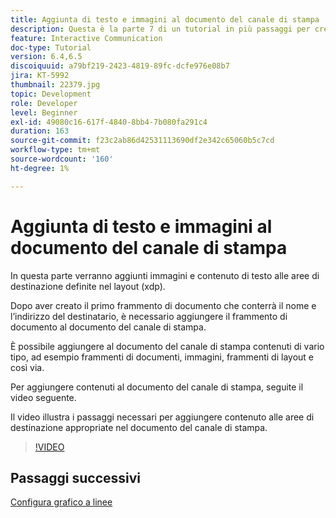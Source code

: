 ```yaml
---
title: Aggiunta di testo e immagini al documento del canale di stampa
description: Questa è la parte 7 di un tutorial in più passaggi per creare il tuo primo documento di comunicazione interattiva. In questa parte verranno aggiunti immagini e contenuto di testo alle aree di destinazione definite nel layout (xdp).
feature: Interactive Communication
doc-type: Tutorial
version: 6.4,6.5
discoiquuid: a79bf219-2423-4819-89fc-dcfe976e08b7
jira: KT-5992
thumbnail: 22379.jpg
topic: Development
role: Developer
level: Beginner
exl-id: 49080c16-617f-4840-8bb4-7b080fa291c4
duration: 163
source-git-commit: f23c2ab86d42531113690df2e342c65060b5c7cd
workflow-type: tm+mt
source-wordcount: '160'
ht-degree: 1%

---
```


# Aggiunta di testo e immagini al documento del canale di stampa

In questa parte verranno aggiunti immagini e contenuto di testo alle aree di destinazione definite nel layout (xdp).

Dopo aver creato il primo frammento di documento che conterrà il nome e l’indirizzo del destinatario, è necessario aggiungere il frammento di documento al documento del canale di stampa.

È possibile aggiungere al documento del canale di stampa contenuti di vario tipo, ad esempio frammenti di documenti, immagini, frammenti di layout e così via.

Per aggiungere contenuti al documento del canale di stampa, seguite il video seguente.

Il video illustra i passaggi necessari per aggiungere contenuto alle aree di destinazione appropriate nel documento del canale di stampa.

>[!VIDEO](https://video.tv.adobe.com/v/22379?quality=12&learn=on)

## Passaggi successivi

[Configura grafico a linee](./configuring-line-chart.md)
